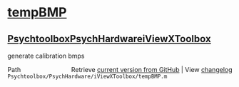# [tempBMP](tempBMP)
## [Psychtoolbox](Psychtoolbox)[PsychHardware](PsychHardware)[iViewXToolbox](iViewXToolbox)

generate calibration bmps  




<div class="code_header" style="text-align:right;">
  <span style="float:left;">Path&nbsp;&nbsp;</span> <span class="counter">Retrieve <a href=
  "https://raw.github.com/Psychtoolbox-3/Psychtoolbox-3/beta/Psychtoolbox/PsychHardware/iViewXToolbox/tempBMP.m">current version from GitHub</a> | View <a href=
  "https://github.com/Psychtoolbox-3/Psychtoolbox-3/commits/beta/Psychtoolbox/PsychHardware/iViewXToolbox/tempBMP.m">changelog</a></span>
</div>
<div class="code">
  <code>Psychtoolbox/PsychHardware/iViewXToolbox/tempBMP.m</code>
</div>

